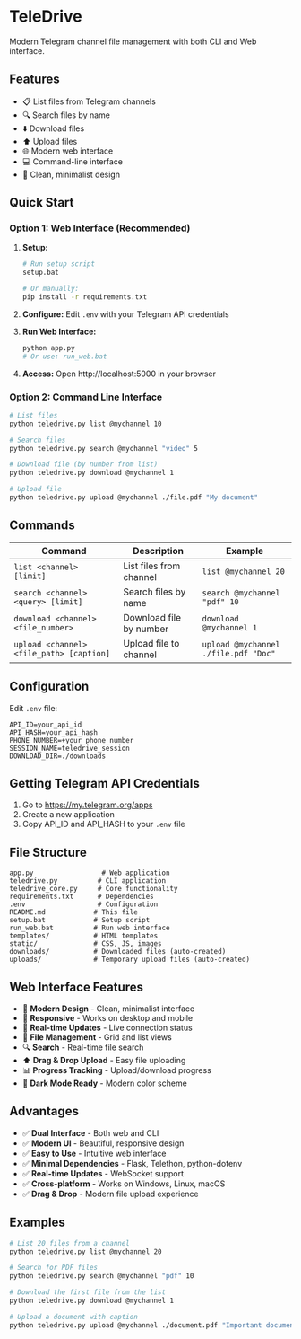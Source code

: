 # TeleDrive

Modern Telegram channel file management with both CLI and Web interface.

## Features

- 📋 List files from Telegram channels
- 🔍 Search files by name
- ⬇️ Download files
- ⬆️ Upload files
- 🌐 Modern web interface
- 💻 Command-line interface
- 🎨 Clean, minimalist design

## Quick Start

### Option 1: Web Interface (Recommended)

1. **Setup:**
   ```bash
   # Run setup script
   setup.bat

   # Or manually:
   pip install -r requirements.txt
   ```

2. **Configure:**
   Edit `.env` with your Telegram API credentials

3. **Run Web Interface:**
   ```bash
   python app.py
   # Or use: run_web.bat
   ```

4. **Access:** Open http://localhost:5000 in your browser

### Option 2: Command Line Interface

```bash
# List files
python teledrive.py list @mychannel 10

# Search files
python teledrive.py search @mychannel "video" 5

# Download file (by number from list)
python teledrive.py download @mychannel 1

# Upload file
python teledrive.py upload @mychannel ./file.pdf "My document"
```

## Commands

| Command | Description | Example |
|---------|-------------|---------|
| `list <channel> [limit]` | List files from channel | `list @mychannel 20` |
| `search <channel> <query> [limit]` | Search files by name | `search @mychannel "pdf" 10` |
| `download <channel> <file_number>` | Download file by number | `download @mychannel 1` |
| `upload <channel> <file_path> [caption]` | Upload file to channel | `upload @mychannel ./file.pdf "Doc"` |

## Configuration

Edit `.env` file:

```env
API_ID=your_api_id
API_HASH=your_api_hash
PHONE_NUMBER=+your_phone_number
SESSION_NAME=teledrive_session
DOWNLOAD_DIR=./downloads
```

## Getting Telegram API Credentials

1. Go to https://my.telegram.org/apps
2. Create a new application
3. Copy API_ID and API_HASH to your `.env` file

## File Structure

```
app.py                 # Web application
teledrive.py          # CLI application
teledrive_core.py     # Core functionality
requirements.txt      # Dependencies
.env                  # Configuration
README.md            # This file
setup.bat            # Setup script
run_web.bat          # Run web interface
templates/           # HTML templates
static/              # CSS, JS, images
downloads/           # Downloaded files (auto-created)
uploads/             # Temporary upload files (auto-created)
```

## Web Interface Features

- 🎨 **Modern Design** - Clean, minimalist interface
- 📱 **Responsive** - Works on desktop and mobile
- 🔄 **Real-time Updates** - Live connection status
- 📁 **File Management** - Grid and list views
- 🔍 **Search** - Real-time file search
- ⬆️ **Drag & Drop Upload** - Easy file uploading
- 📊 **Progress Tracking** - Upload/download progress
- 🌙 **Dark Mode Ready** - Modern color scheme

## Advantages

- ✅ **Dual Interface** - Both web and CLI
- ✅ **Modern UI** - Beautiful, responsive design
- ✅ **Easy to Use** - Intuitive web interface
- ✅ **Minimal Dependencies** - Flask, Telethon, python-dotenv
- ✅ **Real-time Updates** - WebSocket support
- ✅ **Cross-platform** - Works on Windows, Linux, macOS
- ✅ **Drag & Drop** - Modern file upload experience

## Examples

```bash
# List 20 files from a channel
python teledrive.py list @mychannel 20

# Search for PDF files
python teledrive.py search @mychannel "pdf" 10

# Download the first file from the list
python teledrive.py download @mychannel 1

# Upload a document with caption
python teledrive.py upload @mychannel ./document.pdf "Important document"
```
